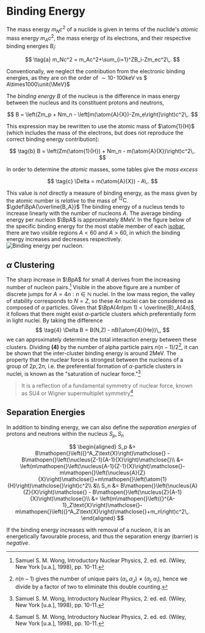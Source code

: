 Binding Energy
==============

The mass energy $m_Nc^2$ of a nuclide is given in terms of the nuclide's _atomic_ mass energy $m_Ac^2$, the mass energy of its electrons, and their respective binding energies $B_i$:

<!-- Here the mass of the atom excludes the binding energy, so we restore it first before subtracting the isolated electron masses -->

$$
\tag{a}
m_Nc^2 = m_Ac^2+\sum_{i=1}^ZB_i-Zm_ec^2\,.
$$

Conventionally, we neglect the contribution from the electronic binding energies, as they are on the order of $\sim10\operatorname{-}100\unit{\keV}$ vs $ A\times1000\unit{\MeV}$

The _binding energy_ $B$ of the nucleus is the difference in mass energy between the nucleus and its constituent protons and neutrons,

$$
B = \left(Zm_p + Nm_n - \left[m(\atom{A}{X})-Zm_e\right]\right)c^2\,.
$$

This expression may be rewritten to use the atomic mass of $\atom{1}{H}$ (which includes the mass of the electrons, but does not reproduce the correct binding energy contribution):

$$
\tag{b}
B = \left(Zm(\atom{1}{H}) + Nm_n - m(\atom{A}{X})\right)c^2\,.
$$

In order to determine the _atomic_ masses, some tables give the _mass excess_

$$
\tag{c}
\Delta = m(\atom{A}{X}) - A\,.
$$

This value is _not_ directly a measure of binding energy, as the mass given by the atomic number is _relative_ to the mass of ${}^{12}\text{C}$.
$\gdef\BpA{\overline{B_A}}$
The binding energy of a nucleus tends to increase linearly with the number of nucleons $A$. The average binding energy per nucleon $\BpA$ is approximately $8\unit{\MeV}$. In the figure below of the specific binding energy for the most stable member of each [isobar](basic-concepts.md), there are two visible regions $A<60$ and $A>60$, in which the binding energy increases and decreases respectively.
![Binding energy per nucleon.](https://upload.wikimedia.org/wikipedia/commons/5/53/Binding_energy_curve_-_common_isotopes.svg)

$\alpha$ Clustering
-------------------
The sharp increase in $\BpA$ for small $A$ derives from the increasing number of nucleon pairs.[^wong.10-11] Visible in the above figure are a number of discrete jumps for $A=4n:n\in \mathbb{N}$ nuclei. In the low mass region, the valley of stability corresponds to $N=Z$, so these $4n$ nuclei can be considered as composed of $\alpha$ particles. Given that $\BpA(4n\pm 1) < \overline{B}_A(4n)$, it follows that there might exist $\alpha$-particle clusters which preferentially form in light nuclei. By taking the difference
$$
\tag{4}
\Delta B = B(N,Z) - nB(\atom{4}{He})\,,
$$
we can approximately determine the total interaction energy between these clusters. Dividing **(4)** by the number of alpha particle pairs $n(n-1)/2$[^pairs], it can be shown that the inter-cluster binding energy is around $2\unit{\MeV}$. The property that the nuclear force is strongest between the nucleons of a group of $2p,2n$, i.e. the preferential formation of $\alpha$-particle clusters in nuclei, is known as the "saturation of nuclear force."[^wong.10-11]
> It is a reflection of a fundamental symmetry of nuclear
force, known as SU4 or Wigner supermultiplet symmetry[^wong.10-11]

Separation Energies
-------------------

In addition to binding energy, we can also define the _separation energies_ of protons and neutrons within the nucleus $S_p,\,S_n$

$$
\begin{aligned}
S_p &= B\mathopen{}\left({}^A_Z\text{X}\right)\mathclose{} - B\mathopen{}\left(\nucleus{Z-1}{A-1}{X}\right)\mathclose{}\\
&= \left(m\mathopen{}\left(\nucleus{A-1}{Z-1}{X}\right)\mathclose{}-m\mathopen{}\left(\nucleus{A}{Z}{X}\right)\mathclose{}+m\mathopen{}\left(\atom{1}{H}\right)\mathclose{}\right)c^2\\
&\\
S_n &= B\mathopen{}\left(\nucleus{A}{Z}{X}\right)\mathclose{} - B\mathopen{}\left(\nucleus{Z}{A-1}{X}\right)\mathclose{}\\
&= \left(m\mathopen{}\left({}^{A-1}_Z\text{X}\right)\mathclose{}-m\mathopen{}\left({}^A_Z\text{X}\right)\mathclose{}+m_n\right)c^2\,.
\end{aligned}
$$

If the binding energy increases with removal of a nucleon, it is an energetically favourable process, and thus the separation energy (barrier) is _negative_.


[^wong.10-11]: Samuel S. M. Wong, Introductory Nuclear Physics, 2. ed. ed. (Wiley, New York [u.a.], 1998), pp. 10-11.
[^pairs]: $n(n-1)$ gives the number of unique pairs $(\alpha_i, \alpha_J)\neq (\alpha_j,\alpha_i)$, hence we divide by a factor of two to eliminate this double counting.